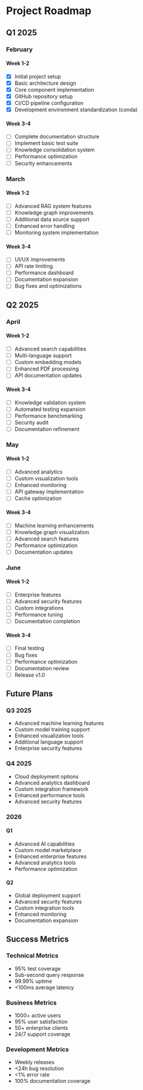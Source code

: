 # Project Roadmap

## Q1 2025

### February

#### Week 1-2
- [x] Initial project setup
- [x] Basic architecture design
- [x] Core component implementation
- [x] GitHub repository setup
- [x] CI/CD pipeline configuration
- [x] Development environment standardization (conda)

#### Week 3-4
- [ ] Complete documentation structure
- [ ] Implement basic test suite
- [ ] Knowledge consolidation system
- [ ] Performance optimization
- [ ] Security enhancements

### March

#### Week 1-2
- [ ] Advanced RAG system features
- [ ] Knowledge graph improvements
- [ ] Additional data source support
- [ ] Enhanced error handling
- [ ] Monitoring system implementation

#### Week 3-4
- [ ] UI/UX improvements
- [ ] API rate limiting
- [ ] Performance dashboard
- [ ] Documentation expansion
- [ ] Bug fixes and optimizations

## Q2 2025

### April

#### Week 1-2
- [ ] Advanced search capabilities
- [ ] Multi-language support
- [ ] Custom embedding models
- [ ] Enhanced PDF processing
- [ ] API documentation updates

#### Week 3-4
- [ ] Knowledge validation system
- [ ] Automated testing expansion
- [ ] Performance benchmarking
- [ ] Security audit
- [ ] Documentation refinement

### May

#### Week 1-2
- [ ] Advanced analytics
- [ ] Custom visualization tools
- [ ] Enhanced monitoring
- [ ] API gateway implementation
- [ ] Cache optimization

#### Week 3-4
- [ ] Machine learning enhancements
- [ ] Knowledge graph visualization
- [ ] Advanced search features
- [ ] Performance optimization
- [ ] Documentation updates

### June

#### Week 1-2
- [ ] Enterprise features
- [ ] Advanced security features
- [ ] Custom integrations
- [ ] Performance tuning
- [ ] Documentation completion

#### Week 3-4
- [ ] Final testing
- [ ] Bug fixes
- [ ] Performance optimization
- [ ] Documentation review
- [ ] Release v1.0

## Future Plans

### Q3 2025

- Advanced machine learning features
- Custom model training support
- Enhanced visualization tools
- Additional language support
- Enterprise security features

### Q4 2025

- Cloud deployment options
- Advanced analytics dashboard
- Custom integration framework
- Enhanced performance tools
- Advanced security features

### 2026

#### Q1
- Advanced AI capabilities
- Custom model marketplace
- Enhanced enterprise features
- Advanced analytics tools
- Performance optimization

#### Q2
- Global deployment support
- Advanced security features
- Custom integration tools
- Enhanced monitoring
- Documentation expansion

## Success Metrics

### Technical Metrics
- 95% test coverage
- Sub-second query response
- 99.99% uptime
- <100ms average latency

### Business Metrics
- 1000+ active users
- 95% user satisfaction
- 50+ enterprise clients
- 24/7 support coverage

### Development Metrics
- Weekly releases
- <24h bug resolution
- <1% error rate
- 100% documentation coverage
